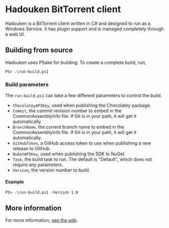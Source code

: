 # Hadouken BitTorrent client
Hadouken is a BitTorrent client written in C# and designed to run as a Windows Service. It has plugin support and is managed completely through a web UI.

## Building from source
Hadouken uses PSake for building. To create a complete build, run,
```posh
PS> .\run-build.ps1
```

### Build parameters
The `run-build.ps1` can take a few different parameters to control the build.

 - `ChocolateyAPIKey`, used when publishing the Chocolatey package.
 - `Commit`, the commit revision number to embed in the CommonAssemblyInfo file. If Git is in your path, it will get it automatically.
 - `BranchName`, the current branch name to embed in the CommonAssemblyInfo file. If Git is in your path, it will get it automatically.
 - `GitHubToken`, a GitHub access token to use when publishing a new release to GitHub.
 - `NuGetAPIKey`, used when publishing the SDK to NuGet.
 - `Task`, the build task to run. The default is "Default", which does not require any parameters.
 - `Version`, the version number to build.

#### Example

```posh
PS> .\run-build.ps1 -Version 1.0
```

## More information
For more information, [see the wiki](./wiki).